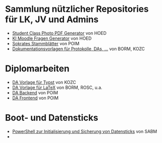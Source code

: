 # Sammlung nützlicher Repositories für LK, JV und Admins

- [Student Class Photo PDF Generator](https://github.com/dominikhoebert/photos_list_pdf_generator) von HOED
- [KI Moodle Fragen Generator](https://github.com/dominikhoebert/ki-moodle-fragen) von HOED
- [Sokrates Stammblätter](https://github.com/TGM-HIT/sokrates-stammblaetter) von POIM
- [Dokumentationsvorlagen für Protokolle, DAs, ...](https://github.com/TGM-HIT/templates) von BORM, KOZC

# Diplomarbeiten

- [DA Vorlage für Typst](https://github.com/TGM-HIT/typst-diploma-thesis) von KOZC
- [DA Vorlage für LaTeX](https://github.com/TGM-HIT/diploma-thesis) von BORM, ROSC, u.a.
- [DA Backend](https://github.com/TGM-HIT/DA-Backend) von POIM
- [DA Frontend](https://github.com/TGM-HIT/DA-Frontend-Vue-Template) von POIM

# Boot- und Datensticks

- [PowerShell zur Initialisierung und Sicherung von Datensticks](https://github.com/TGM-HIT/bootstick-tools) von SABM
- 
